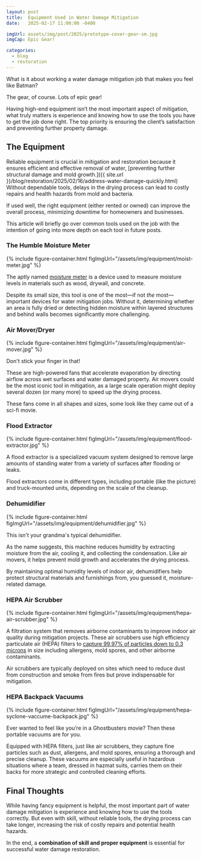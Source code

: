 ```yaml
---
layout: post
title:  Equipment Used in Water Damage Mitigation
date:   2025-02-17 11:00:00 -0400

imgUrl: assets/img/post/2025/prototype-cover-gear-sm.jpg
imgCap: Epic Gear!

categories:
  - blog
  - restoration
---
```


What is it about working a water damage mitigation job that makes you feel like Batman?

The gear, of course. Lots of epic gear!

Having high-end equipment isn’t the most important aspect of mitigation, what truly matters is experience and knowing how to use the tools you have to get the job done right. The top priority is ensuring the client’s satisfaction and preventing further property damage.

## The Equipment

Reliable equipment is crucial in mitigation and restoration because it ensures efficient and effective removal of water, [preventing further structural damage and mold growth.]({{ site.url }}/blog/restoration/2025/02/16/address-water-damage-quickly.html) Without dependable tools, delays in the drying process can lead to costly repairs and health hazards from mold and bacteria.

If used well, the right equipment (either rented or owned) can improve the overall process, minimizing downtime for homeowners and businesses.

This article will briefly go over common tools used on the job with the intention of going into more depth on each tool in future posts.

### The Humble Moisture Meter

{% include figure-container.html figImgUrl="/assets/img/equipment/moist-meter.jpg" %}

The aptly named [moisture meter](http://www.restorationindustry.org/restoration-blog/top-tips-moisture-meter-use-water-mitigation) is a device used to measure moisture levels in materials such as wood, drywall, and concrete.

Despite its small size, this tool is one of the most—if not _the_ most—important devices for water mitigation jobs. Without it, determining whether an area is fully dried or detecting hidden moisture within layered structures and behind walls becomes significantly more challenging.

### Air Mover/Dryer

{% include figure-container.html figImgUrl="/assets/img/equipment/air-mover.jpg" %}

Don't stick your finger in that!

These are high-powered fans that accelerate evaporation by directing airflow across wet surfaces and water damaged property. Air movers could be the most iconic tool in mitigation, as a large scale operation might deploy several dozen (or many more) to speed up the drying process.

These fans come in all shapes and sizes, some look like they came out of a sci-fi movie.

### Flood Extractor

{% include figure-container.html figImgUrl="/assets/img/equipment/flood-extractor.jpg" %}

A flood extractor is a specialized vacuum system designed to remove large amounts of standing water from a variety of surfaces after flooding or leaks.

Flood extractors come in different types, including portable (like the picture) and truck-mounted units, depending on the scale of the cleanup.

### Dehumidifier

{% include figure-container.html figImgUrl="/assets/img/equipment/dehumidifier.jpg" %}

This isn't your grandma's typical dehumidifier.

As the name suggests, this machine reduces humidity by extracting moisture from the air, cooling it, and collecting the condensation. Like air movers, it helps prevent mold growth and accelerates the drying process.

By maintaining optimal humidity levels of indoor air, dehumidifiers help protect structural materials and furnishings from, you guessed it, moisture-related damage.

### HEPA Air Scrubber

{% include figure-container.html figImgUrl="/assets/img/equipment/hepa-air-scrubber.jpg" %}

A filtration system that removes airborne contaminants to improve indoor air quality during mitigation projects. These air scrubbers use  high efficiency particulate air (HEPA) filters to [capture 99.97% of particles down to 0.3 microns](https://www.epa.gov/indoor-air-quality-iaq/what-hepa-filter) in size including allergens, mold spores, and other airborne contaminants.

Air scrubbers are typically deployed on sites which need to reduce dust from construction and smoke from fires but prove indispensable for mitigation.

### HEPA Backpack Vacuums

{% include figure-container.html figImgUrl="/assets/img/equipment/hepa-syclone-vaccume-backpack.jpg" %}

Ever wanted to feel like you’re in a Ghostbusters movie? Then these portable vacuums are for you.

Equipped with HEPA filters, just like air scrubbers, they capture fine particles such as dust, allergens, and mold spores, ensuring a thorough and precise cleanup. These vacuums are especially useful in hazardous situations where a team, dressed in hazmat suits, carries them on their backs for more strategic and controlled cleaning efforts.

## Final Thoughts

While having fancy equipment is helpful, the most important part of water damage mitigation is experience and knowing how to use the tools correctly. But even with skill, without reliable tools, the drying process can take longer, increasing the risk of costly repairs and potential health hazards.

In the end, a **combination of skill and proper equipment** is essential for successful water damage restoration.